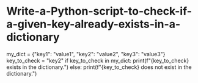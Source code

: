 # Write-a-Python-script-to-check-if-a-given-key-already-exists-in-a-dictionary
my_dict = {"key1": "value1", "key2": "value2", "key3": "value3"}
key_to_check = "key2"
if key_to_check in my_dict:
print(f"{key_to_check} exists in the dictionary.")
else:
print(f"{key_to_check} does not exist in the dictionary.")
